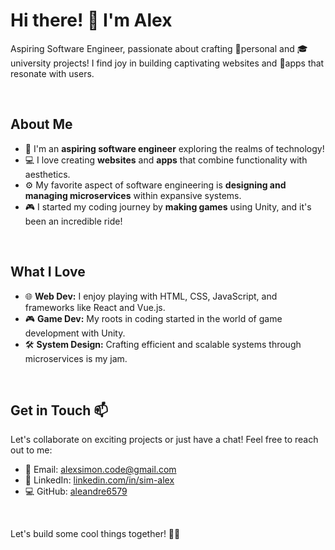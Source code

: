 # Hi there! 👋 I'm Alex

Aspiring Software Engineer, passionate about crafting 🌟personal and 🎓university projects! 
I find joy in building captivating websites and 📱apps that resonate with users. 

<br>

## About Me

- 🚀 I'm an **aspiring software engineer** exploring the realms of technology!
- 💻 I love creating **websites** and **apps** that combine functionality with aesthetics.
- ⚙️ My favorite aspect of software engineering is **designing and managing microservices** within expansive systems.
- 🎮 I started my coding journey by **making games** using Unity, and it's been an incredible ride!

<br>

## What I Love

- 🌐 **Web Dev:** I enjoy playing with HTML, CSS, JavaScript, and frameworks like React and Vue.js.
- 🎮 **Game Dev:** My roots in coding started in the world of game development with Unity.
- 🛠️ **System Design:** Crafting efficient and scalable systems through microservices is my jam.

<br>

## Get in Touch 📫

Let's collaborate on exciting projects or just have a chat! Feel free to reach out to me:

- 📧 Email: [alexsimon.code@gmail.com](alexsimon.code@gmail.com)
- 💼 LinkedIn: [linkedin.com/in/sim-alex](https://www.linkedin.com/in/sim-alex/)
- 💻 GitHub: [aleandre6579](https://github.com/aleandre6579)

<br>

Let's build some cool things together! 🚀✨

<br><br>
